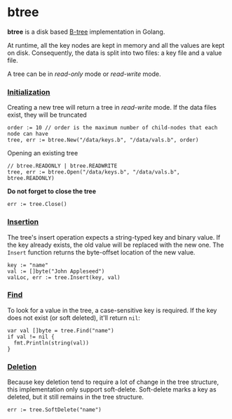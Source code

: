 btree
=====

**btree** is a disk based [B-tree](http://en.wikipedia.org/wiki/B-tree) implementation in Golang. 

At runtime, all the key nodes are kept in memory and all the values are kept on disk. 
Consequently, the data is split into two files: a key file and a value file.

A tree can be in *read-only* mode or *read-write* mode. 

### [Initialization](https://github.com/3fps/btree/wiki/Initialization)

Creating a new tree will return a tree in *read-write* mode. If the data files exist, they will be truncated

    order := 10 // order is the maximum number of child-nodes that each node can have
    tree, err := btree.New("/data/keys.b", "/data/vals.b", order)
    
    
Opening an existing tree

    // btree.READONLY | btree.READWRITE
    tree, err := btree.Open("/data/keys.b", "/data/vals.b", btree.READONLY)

**Do not forget to close the tree**
    
    err := tree.Close()

### [Insertion](https://github.com/3fps/btree/wiki/Insertion)

The tree's insert operation expects a string-typed key and binary value. If the key already exists,
the old value will be replaced with the new one. The `Insert` function returns the byte-offset location of the new value.

    key := "name"
    val := []byte("John Appleseed")
    valLoc, err := tree.Insert(key, val)

### [Find](https://github.com/3fps/btree/wiki/Find)
To look for a value in the tree, a case-sensitive key is required. If the key does not exist (or soft deleted), it'll return `nil`:

    var val []byte = tree.Find("name")
    if val != nil {
      fmt.Println(string(val))
    }

### [Deletion](https://github.com/3fps/btree/wiki/Deletion)
Because key deletion tend to require a lot of change in the tree structure, this implementation only support soft-delete. Soft-delete marks a key as deleted, but it still remains in the tree structure.

    err := tree.SoftDelete("name")
